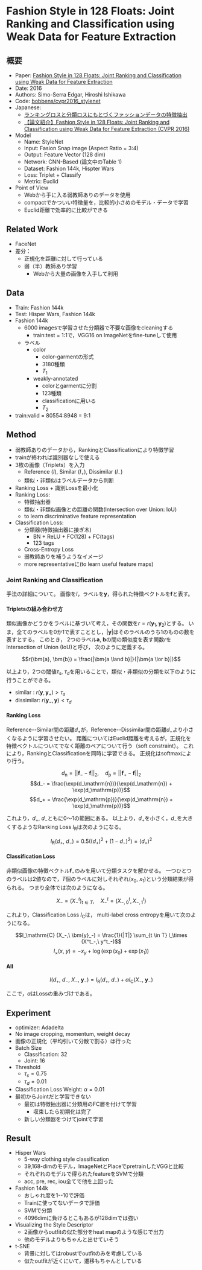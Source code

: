 # Fashion Style in 128 Floats: Joint Ranking and Classification using Weak Data for Feature Extraction


## 概要

+ Paper: [Fashion Style in 128 Floats: Joint Ranking and Classification using Weak Data for Feature Extraction]()
+ Date: 2016
+ Authors: Simo-Serra Edgar, Hiroshi Ishikawa
+ Code: [bobbens/cvpr2016_stylenet](https://github.com/bobbens/cvpr2016_stylenehttps://www.cv-foundation.org/openaccess/content_cvpr_2016/papers/Simo-Serra_Fashion_Style_in_CVPR_2016_paper.pdft)
+ Japanese:
    + [ランキングロスと分類ロスにもとづくファッションデータの特徴抽出](https://esslab.jp/~ess/ja/research/stylenet/)
    + [【論文紹介】Fashion Style in 128 Floats: Joint Ranking and Classification using Weak Data for Feature Extraction (CVPR 2016)](https://www.slideshare.net/HirokatsuKataoka/fashion-style-in-128-floats-joint-ranking-and-classification-using-weak-data-for-feature-extraction-cvpr-2016)
+ Model
    + Name: StyleNet
    + Input: Fasion Snap image (Aspect Ratio = 3:4)
    + Output: Feature Vector (128 dim)
    + Network: CNN-Based (論文中のTable 1)
    + Dataset: Fashion 144k, Hispter Wars
    + Loss: Triplet + Classify
    + Metric: Euclid
+ Point of View
    + Webから手に入る弱教師ありのデータを使用
    + compactでかついい特徴量を，比較的小さめのモデル・データで学習
    + Euclid距離で効率的に比較ができる


## Related Work

+ FaceNet
+ 差分：
    + 正規化を距離に対して行っている
    + 弱（半）教師あり学習
        + Webから大量の画像を入手して利用


## Data

+ Train: Fashion 144k
+ Test: Hisper Wars, Fashion 144k
+ Fashion 144k
    + 6000 imagesで学習させた分類器で不要な画像をcleaningする
        + train:test = 1:1で，VGG16 on ImageNetをfine-tuneして使用
    + ラベル
        + color
            + color-garmentの形式
            + 3180種類
            + $T_1$
        + weakly-annotated
            + colorとgarmentに分割
            + 123種類
            + classificationに用いる
            + $T_2$
+ train:valid = 80554:8948 = 9:1


## Method

+ 弱教師ありのデータから，RankingとClassificationにより特徴学習
+ trainが終われば識別器なしで使える
+ 3枚の画像（Triplets）を入力
    + Reference ($I$), Similar ($I_+$), Dissimilar ($I_-$)
    + 類似・非類似はラベルデータから判断
+ Ranking Loss + 識別Lossを最小化
+ Ranking Loss:
    + 特徴抽出器
    + 類似・非類似画像との距離の関数(Intersection over Union: IoU)
    + to learn discriminative feature representation
+ Classification Loss:
    + 分類器(特徴抽出器に接ぎ木)
        + BN + ReLU + FC(128) + FC(tags)
        + 123 tags
    + Cross-Entropy Loss
    + 弱教師ありを補うようなイメージ
    + more representativeに(to learn useful feature maps)


### Joint Ranking and Classification

手法の詳細について。
画像を$I$，ラベルを$\bm{y}$，得られた特徴ベクトルを$\bm{f}$と表す。


#### Tripletsの組み合わせ方

類似画像かどうかをラベルに基づいて考え，その関数を$r = r(\bm{y}_1, \bm{y}_2)$とする。
いま，全てのラベルを0か1で表すこととし，$|\bm{y}|$はそのラベルのうち1のものの数を表すとする。
このとき，
2つのラベル$\bm{a},\ \bm{b}$の間の類似度を表す関数$r$をIntersection of Union (IoU)と呼び，
次のように定義する。

$$r(\bm{a}, \bm{b}) = \frac{|\bm{a \land b}|}{|\bm{a \lor b}|}$$

以上より，2つの閾値$\tau_s,\ \tau_d$を用いることで，類似・非類似の分類を以下のように行うことができる。

+ similar   : $r(\bm{y}, \bm{y}_+) > \tau_s$
+ dissimilar: $r(\bm{y}_-, \bm{y}) < \tau_d$


#### Ranking Loss

Reference--Similar間の距離$d_+$が，Reference--Dissimilar間の距離$d_-$より小さくなるように学習させたい。
距離についてはEuclid距離を考えるが，正規化を特徴ベクトルについてでなく距離のペアについて行う（soft constraint）。
これにより，RankingとClassificationを同時に学習できる。
正規化はsoftmaxにより行う。

$$d_\mathrm{n} = ||\bm{f}_- - \bm{f}||_2, \quad d_\mathrm{p} = ||\bm{f}_+ - \bm{f}||_2$$
$$d_- = \frac{\exp(d_\mathrm{n})}{\exp(d_\mathrm{n}) + \exp(d_\mathrm{p})}$$
$$d_+ = \frac{\exp(d_\mathrm{p})}{\exp(d_\mathrm{n}) + \exp(d_\mathrm{p})}$$

これより，$d_+,\ d_-$ともに0～1の範囲にある。
以上より，$d_+$を小さく，$d_-$を大きくするようなRanking Loss $I_\mathrm{R}$は次のようになる。

$$I_\mathrm{R} (d_+,\ d_-) = 0.5((d_+)^2 + (1 - d_-)^2) = (d_+)^2$$


#### Classification Loss

非類似画像の特徴ベクトル$\bm{f}_-$のみを用いて分類タスクを解かせる。
一つひとつのラベルは2値なので，$T$個のラベルに対しそれぞれ$(x_0,\ x_1)$という分類結果が得られる。
つまり全体では次のようになる。

$$X_- = (X^t_-)_{t \in T}, \quad X^t_- = (X^t_{-, 0}, X^t_{-, 1})$$

これより，Classification Loss $I_\mathrm{C}$は，
multi-label cross entropyを用いて次のようになる。

$$I_\mathrm{C} (X_-,\ \bm{y}_-) = \frac{1}{|T|} \sum_{t \in T} l_\times (X^t_-,\ y^t_-)$$
$$l_\times (x,\ y) = -x_y + \log(\exp(x_0) + \exp(x_1))$$



#### All

$$I (d_+,\ d_-,\ X_-,\ \bm{y}_-) = I_\mathrm{R} (d_+,\ d_-) + \alpha I_\mathrm{C} (X_-,\ \bm{y}_-)$$

ここで，$\alpha$はLossの重みづけである。



## Experiment

+ optimizer: Adadelta
+ No image cropping, momentum, weight decay
+ 画像の正規化（平均引いて分散で割る）は行った
+ Batch Size
    + Classification: 32
    + Joint: 16
+ Threshold
    + $\tau_s = 0.75$
    + $\tau_d = 0.01$
+ Classification Loss Weight: $\alpha = 0.01$
+ 最初からJointだと学習できない
    + 最初は特徴抽出器に分類用のFC層を付けて学習
        + 収束したら初期化は完了
    + 新しい分類器をつけてjointで学習



## Result

+ Hisper Wars
    + 5-way clothing style classification
    + 39,168-dimのモデル，ImageNetとPlaceでpretrainしたVGGと比較
    + それぞれのモデルで得られたfeatureをSVMで分類
    + acc, pre, rec, iou全てで他を上回った
+ Fashion 144k
    + おしゃれ度を1--10で評価
    + Trainに使ってないデータで評価
    + SVMで分類
    + 4096dimに負けるとこもあるが128dimでは強い
+ Visualizing the Style Descriptor
    + 2画像からoutfitの似た部分をheat mapのような感じで出力
    + 他のモデルよりもちゃんと出せていそう
+ t-SNE
    + 背景に対してはrobustでoutfitのみを考慮している
    + 似たoutfitが近くにいて，遷移もちゃんとしている
